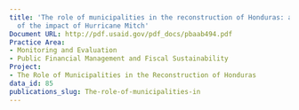 ```yaml
---
title: 'The role of municipalities in the reconstruction of Honduras: an assesment
  of the impact of Hurricane Mitch'
Document URL: http://pdf.usaid.gov/pdf_docs/pbaab494.pdf
Practice Area:
- Monitoring and Evaluation
- Public Financial Management and Fiscal Sustainability
Project:
- The Role of Municipalities in the Reconstruction of Honduras
data_id: 85
publications_slug: The-role-of-municipalities-in
---
```


